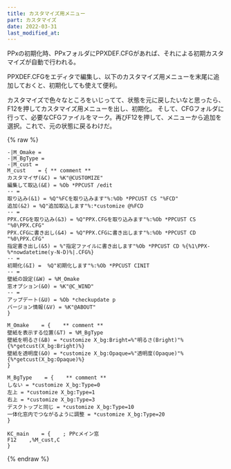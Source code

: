 ```yaml
---
title: カスタマイズ用メニュー
part: カスタマイズ
date: 2022-03-31
last_modified_at: 
---
```


PPxの初期化時、PPxフォルダにPPXDEF.CFGがあれば、それによる初期カスタマイズが自動で行われる。

PPXDEF.CFGをエディタで編集し、以下のカスタマイズ用メニューを末尾に追加しておくと、初期化しても使えて便利。

カスタマイズで色々なところをいじってて、状態を元に戻したいなと思ったら、F12を押してカスタマイズ用メニューを出し、初期化。 そして、CFGフォルダに行って、必要なCFGファイルをマーク。再びF12を押して、メニューから追加を選択。これで、元の状態に戻るわけだ。

{% raw %}
```text
-|M_Omake =
-|M_BgType =
-|M_cust =
M_cust    = { ** comment **
カスタマイザ(&C) = %K"@CUSTOMIZE"
編集して取込(&E) = %Ob *PPCUST /edit
-- =
取り込み(&1) = %Q"%FCを取り込みます"%:%Ob *PPCUST CS "%FCD"
追加(&2) = %Q"追加取込します"%:*customize @%FCD
-- =
PPX.CFGを取り込み(&3) = %Q"PPX.CFGを取り込みます"%:%Ob *PPCUST CS "%0\PPX.CFG"
PPX.CFGに書き出し(&4) = %Q"PPX.CFGに書き出します"%:%Ob *PPCUST CD "%0\PPX.CFG"
指定書き出し(&5) = %"指定ファイルに書き出します"%Ob *PPCUST CD %{%1\PPX-%*nowdatetime(y-N-D)%|.CFG%}
-- =
初期化(&I) =  %Q"初期化します"%:%Ob *PPCUST CINIT
-- =
壁紙の設定(&W) = %M_Omake
窓オプション(&O) = %K"@C_WIND"
-- =
アップデート(&U) = %Ob *checkupdate p
バージョン情報(&V) = %K"@ABOUT"
}

M_Omake    = {    ** comment **
壁紙を表示する位置(&T) = %M_BgType
壁紙を明るさ(&B) = *customize X_bg:Bright=%"明るさ(Bright)"%{%*getcust(X_bg:Bright)%}
壁紙を透明度(&O) = *customize X_bg:Opaque=%"透明度(Opaque)"%{%*getcust(X_bg:Opaque)%}
}

M_BgType    = {    ** comment **
しない = *customize X_bg:Type=0
左上 = *customize X_bg:Type=1
右上 = *customize X_bg:Type=3
デスクトップと同じ = *customize X_bg:Type=10
一体化窓内でつながるように調整 = *customize X_bg:Type=20
}

KC_main    = {    ; PPcメイン窓
F12    ,%M_cust,C
}
```
{% endraw %}
